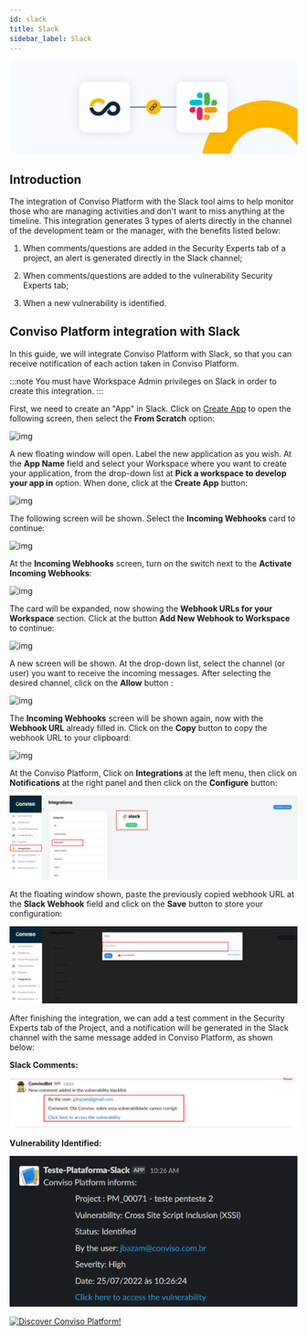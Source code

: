 ```yaml
---
id: slack
title: Slack
sidebar_label: Slack
---
```


<div style={{textAlign: 'center'}}>

![img](../../../static/img/slack.png)

</div>

## Introduction

The integration of Conviso Platform with the Slack tool aims to help monitor those who are managing activities and don't want to miss anything at the timeline. This integration generates 3 types of alerts directly in the channel of the development team or the manager, with the benefits listed below:

1. When comments/questions are added in the Security Experts tab of a project, an alert is generated directly in the Slack channel;

2. When comments/questions are added to the vulnerability Security Experts tab;

3. When a new vulnerability is identified.

## Conviso Platform integration with Slack

In this guide, we will integrate Conviso Platform with Slack, so that you can receive notification of each action taken in Conviso Platform. 

:::note
You must have Workspace Admin privileges on Slack in order to create this integration.
:::

First, we need to create an "App" in Slack. Click on [Create App](https://api.slack.com/apps/new) to open the following screen, then select the **From Scratch** option:

<div style={{textAlign: 'center'}}>

![img](../../../static/img/slack-img1.png)

</div>

A new floating window will open. Label the new application as you wish. At the **App Name** field and select your Workspace where you want to create your application, from the drop-down list at **Pick a workspace to develop your app in** option. When done, click at the **Create App** button:

<div style={{textAlign: 'center'}}>

![img](../../../static/img/slack-img2.png)

</div>

The following screen will be shown. Select the **Incoming Webhooks** card to continue:

<div style={{textAlign: 'center'}}>

![img](../../../static/img/slack-img3.png)

</div>

At the **Incoming Webhooks** screen, turn on the switch next to the **Activate Incoming Webhooks**:

<div style={{textAlign: 'center'}}>

![img](../../../static/img/slack-img4.png)

</div>

The card will be expanded, now showing the **Webhook URLs for your Workspace** section. Click at the button **Add New Webhook to Workspace** to continue:

<div style={{textAlign: 'center'}}>

![img](../../../static/img/slack-img4a.png)

</div>

A new screen will be shown. At the drop-down list, select the channel (or user) you want to receive the incoming messages. After selecting the desired channel, click on the **Allow** button :

<div style={{textAlign: 'center'}}>

![img](../../../static/img/slack-img5.png)

</div>

The **Incoming Webhooks** screen will be shown again, now with the **Webhook URL** already filled in. Click on the **Copy** button to copy the webhook URL to your clipboard:

<div style={{textAlign: 'center'}}>

![img](../../../static/img/slack-img6.png)

</div>

At the Conviso Platform, Click on **Integrations** at the left menu, then click on **Notifications** at the right panel and then click on the **Configure** button:

<div style={{textAlign: 'center'}}>

![img](../../../static/img/slack-img7.png)

</div>

At the floating window shown, paste the previously copied webhook URL at the **Slack Webhook** field and click on the **Save** button to store your configuration:

<div style={{textAlign: 'center'}}>

![img](../../../static/img/slack-img8.png)

</div>

After finishing the integration, we can add a test comment in the Security Experts tab of the Project, and a notification will be generated in the Slack channel with the same message added in Conviso Platform, as shown below:

**Slack Comments:**

<div style={{textAlign: 'center'}}>

![img](../../../static/img/slack-img9.png)

</div>

**Vulnerability Identified:**

<div style={{textAlign: 'center'}}>

![img](../../../static/img/slack-img10.png)

</div>

[![Discover Conviso Platform!](https://no-cache.hubspot.com/cta/default/5613826/interactive-125788977029.png)](https://cta-service-cms2.hubspot.com/web-interactives/public/v1/track/redirect?encryptedPayload=AVxigLKtcWzoFbzpyImNNQsXC9S54LjJuklwM39zNd7hvSoR%2FVTX%2FXjNdqdcIIDaZwGiNwYii5hXwRR06puch8xINMyL3EXxTMuSG8Le9if9juV3u%2F%2BX%2FCKsCZN1tLpW39gGnNpiLedq%2BrrfmYxgh8G%2BTcRBEWaKasQ%3D&webInteractiveContentId=125788977029&portalId=5613826)